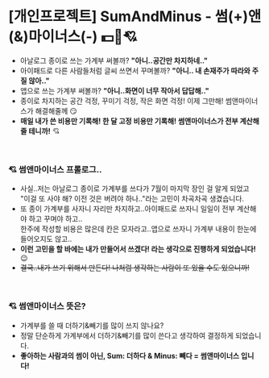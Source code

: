 # [개인프로젝트] SumAndMinus - 썸(+)앤(&)마이너스(-) 💵💸💘
* 아날로그 종이로 쓰는 가계부 써볼까? **"아니..공간만 차지하네.."**
* 아이패드로 다른 사람들처럼 글씨 쓰면서 꾸며볼까? **"아니.. 내 손재주가 따라와 주질 않아.."**
* 앱으로 쓰는 가계부 써볼까? **"아니..화면이 너무 작아서 답답해.."**
* 종이로 차지하는 공간 걱정, 꾸미기 걱정, 작은 화면 걱정! 이제 그만해! 썸앤마이너스가 해결해줄께 😏
* **매일 내가 쓴 비용만 기록해! 한 달 고정 비용만 기록해! 썸앤마이너스가 전부 계산해줄 테니까!** 💘
<br>

### 💘 썸앤마이너스 프롤로그..
* 사실..저는 아날로그 종이로 가계부를 쓰다가 7월이 마지막 장인 걸 알게 되었고<br>
  "이걸 또 사야 해? 이전 것은 버려야 하나.."라는 고민이 차곡차곡 생겼습니다.
* 또 종이 가계부를 사자니 자리만 차지하고..아이패드로 쓰자니 일일이 전부 계산해야 하고 꾸며야 하고..<br>
  한주에 작성할 비용은 많은데 칸은 모자라고..앱으로 쓰자니 가계부 내용이 한눈에 들어오지도 않고..
* **이런 고민을 할 바에는 내가 만들어서 쓰겠다! 라는 생각으로 진행하게 되었습니다!** 😉
* ~~결국..내가 쓰기 위해서 만든다! 나처럼 생각하는 사람이 또 있을 수도 있으니까!~~
<br>

### 💘 썸앤마이너스 뜻은?
* 가계부를 쓸 때 더하기&빼기를 많이 쓰지 않나요?
* 정말 단순하게 가계부에서 더하기&빼기를 많이 쓴다고 생각하여 결정하게 되었습니다.
* **좋아하는 사람과의 썸이 아닌, Sum: 더하다 & Minus: 빼다 = 썸앤마이너스 입니다!**
